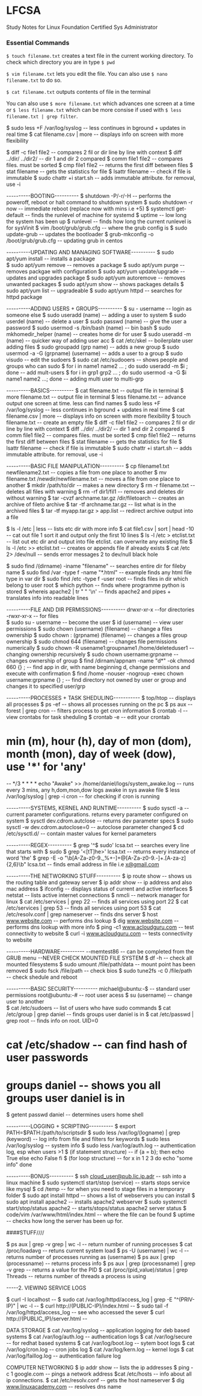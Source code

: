# LFCSA
Study Notes for Linux Foundation Certified Sys Administrator

### Essential Commands

`$ touch filename.txt` creates a text file in the current working directory. To check which directory you are in type `$ pwd`

`$ vim filename.txt` lets you edit the file. You can also use `$ nano filename.txt` to do so. 

`$ cat filename.txt` outputs contents of file in the terminal

You can also use `$ more filename.txt` which advances one screen at a time or `$ less filename.txt` which can be more consise if used with `$ less filename.txt | grep filter`.

$ sudo less +F /var/log/syslog -- less continues in bground + updates in real time 
$ cat filename.csv | more -- displays info on screen with more flexibility

$ diff -c file1 file2 -- compares 2 fil or dir line by line with context
$ diff ../dir/ ../dir2/ -- dir 1 and dir 2 compared 
$ comm file1 file2 -- compares files. must be sorted
$ cmp file1 file2 -- returns the first diff between files
$ stat filename -- gets the statistics for file 
$ lsattr filename -- check if file is immutable 
$ sudo chattr +i start.sh -- adds immutable attribute. for removal, use -i 




----------BOOTING----------
$ shutdown -P/-r/-H -- performs the poweroff, reboot or halt command to shutdown system 
$ sudo shutdown -r now -- immediate reboot (replace now with mins  i.e +5)
$ systemctl get-default -- finds the runlevel of machine for systemd
$ uptime -- low long the system has been up 
$ runlevel -- finds how long the current runlevel is for sysVinit
$ vim /boot/grub/grub.cfg -- where the grub config is
$ sudo update-grub -- updates the bootloader
$ grub-mkconfig -o /boot/grub/grub.cfg -- updating grub in centos

----------UPDATING AND MANAGING SOFTWARE----------
$ sudo apt/yum install -- installs a package  
$ sudo apt/yum remove -- removes a package 
$ sudo apt/yum purge -- removes packgae with configuration 
$ sudo apt/yum update/upgrade -- updates and upgrades package 
$ sudo apt/yum autoremove -- removes unwanted packages 
$ sudo apt/yum show -- shows packages details
$ sudo apt/yum list -- upgradeable
$ sudo apt/yum httpd -- searches for httpd package

----------ADDING USERS + GROUPS----------
$ su - username -- login as someone else
$ sudo useradd (name) -- adding a user to system
$ sudo userdel (name) -- delete a user
$ sudo passwd (name) -- give the user a password 
$ sudo usermod -s /bin/bash (name) -- bin bash
$ sudo mkhomedir_helper (name) -- creates home dir for user 
$ sudo useradd -m (name) -- quicker way of adding user acc
$ cat /etc/skel -- boilerplate user adding files 
$ sudo groupadd (grp name) -- adds a new group
$ sudo usermod -a -G (grpname) (username) -- adds a user to a group
$ sudo visudo -- edit the sudoers 
$ sudo cat /etc/sudooers -- shows people and groups who can sudo
$ for i in name1 name2 ... ; do sudo useradd -m $i ; done -- add mult-users
$ for i in grp1 grp2 ... ; do sudo usermod -a -G $i name1 name2 ...; done -- adding multi user to multi-grp

----------BASICS----------
$ cat filename.txt  -- output file in terminal
$ more filename.txt -- output file in terminal 
$ less filename.txt -- advance output one screen at time. less can find names
$ sudo less +F /var/log/syslog -- less continues in bground + updates in real time 
$ cat filename.csv | more -- displays info on screen with more flexibility
$ touch filename.txt -- create an empty file 
$ diff -c file1 file2 -- compares 2 fil or dir line by line with context
$ diff ../dir/ ../dir2/ -- dir 1 and dir 2 compared 
$ comm file1 file2 -- compares files. must be sorted
$ cmp file1 file2 -- returns the first diff between files
$ stat filename -- gets the statistics for file 
$ lsattr filename -- check if file is immutable 
$ sudo chattr +i start.sh -- adds immutable attribute. for removal, use -i 


----------BASIC FILE MANIPULATION----------
$ cp filename1.txt newfilename2.txt -- copies a file from one place to another 
$ mv filename.txt /newdir/newfilename.txt -- moves a file from one place to another
$ mkdir /path/to/dir -- makes a new directory
$ rm -r filename.txt -- deletes all files with warning 
$ rm -rf dir1/fil1 -- removes and deletes dir without warning 
$ tar -cvzf archname.tar.gz /dir/filetoarch -- creates an archive of fileto archive
$ tar -tf archname.tar.gz -- list what is in the archived files
$ tar -tf myapp.tar.gz > app.list -- redirect archive output into a file

$ ls -l /etc | less -- lists etc dir with more info 
$ cat file1.csv | sort | head -10 -- cat out file 1 sort it and output only the first 10 lines 
$ ls -l /etc > etclist.txt -- list out etc dir and output into file etclist. can overwrite any existing file
$ ls -l /etc >> etclist.txt -- creates or appends file if already exists
$ cat /etc 2> /dev/null -- sends error messages 2 to dev/null black hole

$ sudo find /(dirname) -iname "filename" -- searches entire dir for fileby name 
$ sudo find /var -type f -name "*.html" -- example finds any html file type in var dir
$ sudo find /etc -type f -user root -- finds files in dir which belong to user root
$ which python -- finds where programme python is stored 
$ whereis apache2 | tr " " '\n' -- finds apache2 and pipes + translates info into readable lines 

----------FILE AND DIR PERMISSIONS----------
drwxr-xr-x --for directories 
-rwxr-xr-x -- for files  
$ sudo su - username -- become the user 
$ id (username) -- view user permissions 
$ sudo chown (username) (filename) -- change a files ownership
$ sudo chown : (grpname) (filename) -- changes a files group ownership
$ sudo chmod 644 (filename) -- changes file permissions numerically 
$ sudo chown -R usename1:groupname1 /home/deleteduser1 -- changing ownership recursively
$ sudo chown username:grpname -- changes ownership of group 
$ find /dirnam/appnam -name "d*" -ok chmod 660 {} \; -- find app in dir, with name beginning d, change permissions and execute with confirmation
$ find /home -nouser -nogroup -exec chown username:grpname {} \; -- find directory not owned by user or group and changes it to specified user/grp

----------PROCESSES + TASK SHEDULING-----------
$ top/htop -- displays all processes
$ ps -ef -- shows all processes running on the pc
$ ps aux --forest | grep cron -- filters process to get cron information
$ crontab -l -- view crontabs for task sheduling 
$ crontab -e -- edit your crontab
# min (m), hour (h), day of mon (dom), month (mon), day of week (dow), use '*' for 'any'
-- */3 * * * * echo "Awake" >> /home/daniel/logs/system_awake.log -- runs every 3 mins, any h,dom,mon,dow logs awake in sys awake file
$ less /var/log/syslog | grep -i cron -- for checking if cron is running

----------SYSTEMS, KERNEL AND RUNTIME----------
$ sudo sysctl -a -- current parameter configurations. returns every parameter configured on system
$ sysctl dev.cdrom.autclose -- returns dev parameter specs
$ sudo sysctl -w dev.cdrom.autoclose=0 -- autoclose parameter changed
$ cd /etc/sysctl.d/ -- contain master values for kernel parameters

----------REGEX----------
$ grep '^$ sudo' lcsa.txt -- searches every line that starts with $ sudo
$ grep '\<[tT]he\>' lcsa.txt -- returns every instance of word 'the'
$ grep -E -o "\b[A-Za-z0-9._%+-]+@[A-Za-z0-9.-]+\.[A-za-z]{2,6}\b" lcsa.txt -- finds email address in file i.e x@gmail.com

----------THE NETWORKING STUFF----------
$ ip route show -- shows us the routing table and gateway server
$ ip addr show -- ip address and also mac address 
$ ifconfig -- displays status of current and active interfaces
$ netstat -- lists active internet connections 
$ nmcli -- network manager for linux
$ cat /etc/services | grep 22 -- finds all services using port 22
$ cat /etc/services | grep 53 -- finds all services using port 53
$ cat /etc/resolv.conf | grep nameserver -- finds dns server
$ host www.website.com -- performs dns lookup
$ dig www.website.com -- performs dns lookup with more info 
$ ping -c1 www.acloudguru.com -- test connectivity to website 
$ curl -i www.acloudguru.com -- tests connectivity to website 

----------HARDWARE----------
--memtest86 -- can be completed from the GRUB menu 
--NEVER CHECK MOUNTED FILE SYSTEM
$ df -h -- check all mounted filesystems
$ sudo umount /file/path/data -- mount point has been removed 
$ sudo  fsck /file/path -- check bios
$ sudo tune2fs -c 0 /file/path -- check shedule and reboot
  
----------BASIC SECURITY----------
michael@ubuntu:-$ -- standard user permissions 
root@ubuntu:-# -- root user acess 
$ su (username) -- change user to another  
$ cat /etc/sudoers -- list of users who have sudo commands 
$ cat /etc/group | grep daniel -- finds groups user daniel is in
$ cat /etc/passwd | grep root -- finds info on root. UID=0
# cat /etc/shadow -- can find hash of user passwords
# groups daniel -- shows you all groups user daniel is in
$ getent passwd daniel -- determines users home shell

----------LOGGING + SCRIPTING----------
$ export PATH=$PATH:/path/to/scriptsdir
$ sudo less /var/log/(logname) | grep (keyword) -- log info from file and filters for keywords
$ sudo less /var/log/syslog -- system info
$ sudo less /var/log/auth.log -- authentication log, esp when users >1
$ (if statement structure) -- if {a = b}; then echo True else echo False fi
$ (for loop structure) -- for x in 1 2 3 do echo "some info" done

----------BONUS----------
$ ssh cloud_user@pub.lic.ip.adr -- ssh into a linux machine
$ sudo systemctl start/stop (service) -- starts stops service like mysql
$ cd /temp -- for when you need to stage files in a temporary folder 
$ sudo apt install httpd -- shows a list of webservers you can install 
$ sudo apt install apache2 -- installs apache2 webserver
$ sudo systemctl start/stop/status apache2  -- starts/stops/status apache2 server status
$ code/vim /var/www/html/index.html -- where the file can be found
$ uptime -- checks how long the server has been up for. 

####STUFF////

$ ps aux | grep -v grep | wc -l -- return number of running processes 
$ cat /proc/loadavg -- retuns current system load
$ ps -U (username) | wc -l -- returns number of processes running as (username)
$ ps aux | grep (processname) -- returns process info 
$ ps aux | grep (processname) | grep -v grep -- returns a value for the PID
$ cat /proc/(pid_value)/status | grep Threads  -- returns number of threads a process is using

-----2. VIEWING SERVICE LOGS

$ curl -I localhost --
$ sudo cat /var/log/httpd/access_log | grep -E "^(PRIV-IP)" | wc -l --
$ curl http://(PUBLIC-IP)/index.html -- 
$ sudo tail -f /var/log/httpd/access_log -- see who accessed the sever
$ curl http://(PUBLIC_IP)/server.html --

 
DATA STORAGE
$ cat /var/log/syslog -- application logging for deb based systems
$ cat /var/log/auth.log  -- authentication logs
$ cat /var/log/secure -- for redhat based systems
$ cat /var/log/boot.log -- sytem boot logs 
$ cat /var/log/cron.log -- cron jobs log 
$ cat /var/log/kern.log -- kernel logs
$ cat /var/log/faillog.log -- authentication failure log

COMPUTER NETWORKING
$ ip addr show -- lists the ip addresses
$ ping -c 1 google.com -- pings a network address
$cat /etc/hosts -- info about all ip connections.
$ cat /etc/resolv.conf -- gets the host nameserver
$ dig www.linuxacademy.com -- resolves dns name











